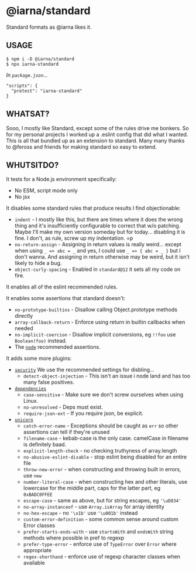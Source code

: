 # @iarna/standard

Standard formats as @iarna likes it.

## USAGE

```console
$ npm i -D @iarna/standard
$ npx iarna-standard
```

_In `package.json`..._

```
"scripts": {
  "pretest": "iarna-standard"
}
```

## WHATSAT?

Sooo, I mostly like Standard, except some of the rules drive me bonkers. So
for my personal projects I worked up a .eslint config that did what I
wanted.  This is all that bundled up as an extension to standard.  Many many
thanks to @feross and friends for making standard so easy to extend.

## WHUTSITDO?

It tests for a Node.js environment specifically:

* No ESM, script mode only
* No jsx

It disables some standard rules that produce results I find objectionable:

* `indent` - I mostly like this, but there are times where it does the wrong thing and it's insufficiently configurable
  to correct that w/o patching. Maybe I'll make my own version someday but for today... disabling it is fine. I don't, as rule,
  screw up my indentation. =p
* `no-return-assign` - Assigning in return values is really weird... except when using `_ => abc = _` and yes, I could use
  `_ => { abc = _ }` but I don't wanna. And assigning in return otherwise may be weird, but it isn't likely to hide a bug.
* `object-curly-spacing` - Enabled in `standard@12` it sets all my code on fire.

It enables all of the eslint recommended rules.

It enables some assertions that standard doesn't:

* `no-prototype-builtins` - Disallow calling Object.prototype methods directly
* `array-callback-return` - Enforce using return in builtin callbacks when needed
* `no-implicit-coercion` - Disallow implicit conversions, eg `!!foo` use `Boolean(foo)` instead.
* The [`node`](https://www.npmjs.com/package/eslint-plugin-node) recommended assertions.

It adds some more plugins:

* [`security`](https://www.npmjs.com/package/eslint-plugin-security)
  We use the recommended settings for disbling...
  * `detect-object-injection` - This isn't an issue i node land
    and has too many false positives.
* [`dependencies`](https://www.npmjs.com/package/eslint-plugin-dependencies)
  * `case-sensitive` -
    Make sure we don't screw ourselves when using Linux.
  * `no-unresolved` -
    Deps must exist.
  * `require-json-ext` -
    If you require json, be explicit.
* [`unicorn`](https://www.npmjs.com/package/eslint-plugin-unicorn)
  * `catch-error-name` - 
    Exceptions should be caught as `err` so other assertions can tell if they're unused
  * `filename-case` - 
    kebab-case is the only case. camelCase in filename is definitely baad.
  * `explicit-length-check` -
    no checking truthyness of array.length
  * `no-abusive-eslint-disable` -
    stop eslint being disabled for an entire file
  * `throw-new-error` -
    when constructing and throwing built in errors, use `new`
  * `number-literal-case` -
    when constructing hex and other literals, use lowercase for the middle part, caps for the latter part, eg `0xBADC0FFEE`
  * `escape-case` -
    same as above, but for string escapes, eg `'\uD834'`
  * `no-array-instanceof` -
    use `Array.isArray` for array identity
  * `no-hex-escape` -
    no `'\x1b'` use `'\u001b'` instead
  * `custom-error-definition` -
    some common sense around custom Error classes
  * `prefer-starts-ends-with` -
    use `startsWith` and `endsWith` string methods where possible in pref to regexp
  * `prefer-type-error` -
    enforce use of `TypeError` over `Error` where appropriate
  * `regex-shorthand` -
    enforce use of regexp character classes when available
